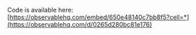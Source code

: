 Code is available here: [https://observablehq.com/embed/650e48140c7bb8f5?cell=*](https://observablehq.com/d/0265d280bc81e176)
